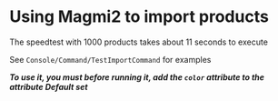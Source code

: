 # Using Magmi2 to import products

The speedtest with 1000 products takes about 11 seconds to execute

See `Console/Command/TestImportCommand` for examples

***To use it, you must before running it, add the `color` attribute to the attribute Default set***
